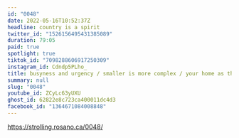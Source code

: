 ```yaml
---
id: "0048"
date: 2022-05-16T10:52:37Z
headline: country is a spirit
twitter_id: "1526156495431385089"
duration: 79:05
paid: true
spotlight: true
tiktok_id: "7098288606917250309"
instagram_id: Cdndp5PLho_
title: busyness and urgency / smaller is more complex / your home as the office
summary: null
slug: "0048"
youtube_id: ZCyLc63yUXU
ghost_id: 62822e8c723ca400011dc4d3
facebook_id: "1364671084008848"
---
```

https://strolling.rosano.ca/0048/
